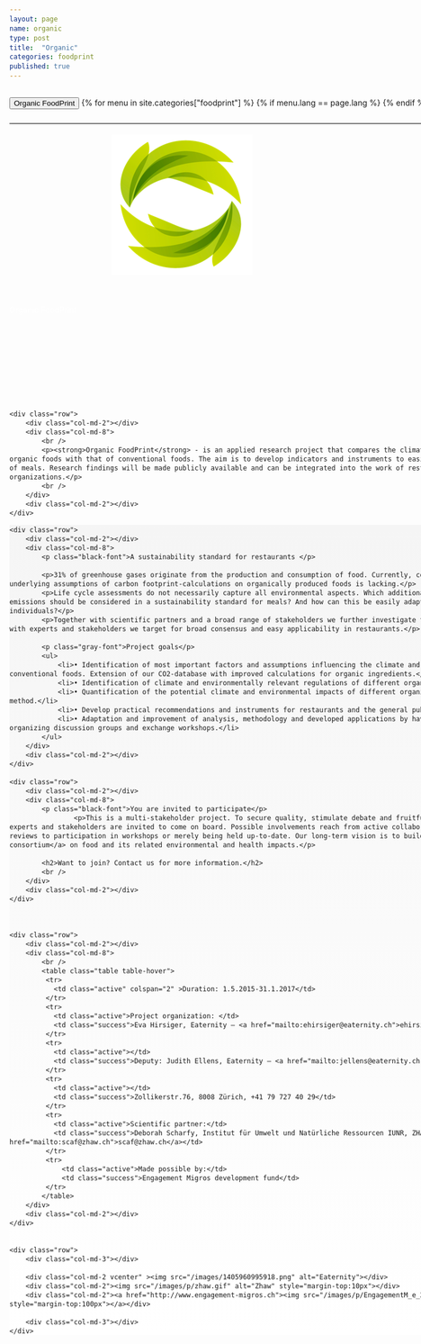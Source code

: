 ```yaml
---
layout: page
name: organic
type: post
title:  "Organic"
categories: foodprint
published: true
---
```


<div class="container-hero-10 container-hero-1 clearfix" style="background-image: url('/images/Sonnenaufgang-3.jpg');background-size: 100%;background-position: left top;">
	<div class="container-hero-content container-hero-content-1 clearfix">
		<div class="container-4 clearfix" style="margin-bottom:-40px;margin-top:30px;width: 960px;height: 46px;border-bottom: 1px solid rgb(0, 0, 0);">
			<button class="text text-5" style="text-align:left" onClick="window.location='/foodprint/organic';" >Organic FoodPrint</button>
				{% for menu in site.categories["foodprint"] %}
				{% if menu.lang == page.lang %}
				<button class="_button" style="float:right;margin-left:20px;margin-top:8px;font-size:0.95em" onClick="window.location='{{menu.url}}';">{{menu.title}}</button>
				{% endif %}{% endfor %}
		</div>
		<br />
		<img class="image image-1" src="/images/organic.png" data-rimage data-src="/images/organic.png" data-srcat2x="/images/organic@2x.png">
		<div class="hero-title hero-title-1">Organic FoodPrint</div>
	</div>
</div>




<div class="container">

	<div class="row">
		<div class="col-md-2"></div>
		<div class="col-md-8">
			<br />
			<p><strong>Organic FoodPrint</strong> - is an applied research project that compares the climate and environmental impacts of organic foods with that of conventional foods. The aim is to develop indicators and instruments to easily optimize the environmental impact of meals. Research findings will be made publicly available and can be integrated into the work of restaurants, individuals and organizations.</p>
			<br />
		</div>
		<div class="col-md-2"></div>
	</div>
</div>



<div class="gradient-box">
<div class="container">

	<div class="row">
		<div class="col-md-2"></div>
		<div class="col-md-8">
			<p class="black-font">A sustainability standard for restaurants </p>

			<p>31% of greenhouse gases originate from the production and consumption of food. Currently, consensus on methodology and underlying assumptions of carbon footprint-calculations on organically produced foods is lacking.</p>
			<p>Life cycle assessments do not necessarily capture all environmental aspects. Which additional factors apart from carbon emissions should be considered in a sustainability standard for meals? And how can this be easily adapted in restaurants and by individuals?</p>
			<p>Together with scientific partners and a broad range of stakeholders we further investigate these questions. By collaborating with experts and stakeholders we target for broad consensus and easy applicability in restaurants.</p>

			<p class="gray-font">Project goals</p>
			<ul>
				<li>• Identification of most important factors and assumptions influencing the climate and environmental impact of organic and conventional foods. Extension of our CO2-database with improved calculations for organic ingredients.</li>
				<li>• Identification of climate and environmentally relevant regulations of different organic standards and labels.</li>
				<li>• Quantification of the potential climate and environmental impacts of different organic standards and labels using the LCA method.</li>
				<li>• Develop practical recommendations and instruments for restaurants and the general public.</li>
				<li>• Adaptation and improvement of analysis, methodology and developed applications by having stakeholder reviews and organizing discussion groups and exchange workshops.</li>
			</ul>
		</div>
		<div class="col-md-2"></div>
	</div>

	<div class="row">
		<div class="col-md-2"></div>
		<div class="col-md-8">
			<p class="black-font">You are invited to participate</p>
					<p>This is a multi-stakeholder project. To secure quality, stimulate debate and fruitful exchange scientific partners, experts and stakeholders are invited to come on board. Possible involvements reach from active collaboration on results and carrying out reviews to participation in workshops or merely being held up-to-date. Our long-term vision is to build a <a href="/foodprint">knowledge consortium</a> on food and its related environmental and health impacts.</p>

			<h2>Want to join? Contact us for more information.</h2>
			<br />
		</div>
		<div class="col-md-2"></div>
	</div>



	<div class="row">
		<div class="col-md-2"></div>
		<div class="col-md-8">
			<br />
			<table class="table table-hover">
			 <tr>
			   <td class="active" colspan="2" >Duration: 1.5.2015-31.1.2017</td>
			 </tr>
			 <tr>
			   <td class="active">Project organization:	</td>
			   <td class="success">Eva Hirsiger, Eaternity – <a href="mailto:ehirsiger@eaternity.ch">ehirsiger@eaternity.ch</a></td>
			 </tr>
			 <tr>
			   <td class="active"></td>
			   <td class="success">Deputy: Judith Ellens, Eaternity – <a href="mailto:jellens@eaternity.ch">jellens@eaternity.ch</a></td>
			 </tr>
			 <tr>
			   <td class="active"></td>
			   <td class="success">Zollikerstr.76, 8008 Zürich, +41 79 727 40 29</td>
			 </tr>
			 <tr>
			   <td class="active">Scientific partner:</td>
			   <td class="success">Deborah Scharfy, Institut für Umwelt und Natürliche Ressourcen IUNR, ZHAW Wädenswil –  <a href="mailto:scaf@zhaw.ch">scaf@zhaw.ch</a></td>
			 </tr>
			 <tr>
				 <td class="active">Made possible by:</td>
				 <td class="success">Engagement Migros development fund</td>
			 </tr>
			</table>
		</div>
		<div class="col-md-2"></div>
	</div>


	<div class="row">
		<div class="col-md-3"></div>

		<div class="col-md-2 vcenter" ><img src="/images/1405960995918.png" alt="Eaternity"></div>
		<div class="col-md-2"><img src="/images/p/zhaw.gif" alt="Zhaw" style="margin-top:10px"></div>
		<div class="col-md-2"><a href="http://www.engagement-migros.ch"><img src="/images/p/EngagementM_e_200px.png"  alt="EngagementM" style="margin-top:100px"></a></div>

		<div class="col-md-3"></div>
	</div>

</div>
</div>



<style>
.black-font {
	padding: 50px 0 0 0;
	margin:0;
	font-family: 'Futura LT', 'Helvetica Neue', Helvetica, Arial, sans-serif;
	font-size: 41px;
	font-style: normal;
	font-variant: normal;
	font-weight: 200;
	line-height: 55px;
	color: rgb(0, 0, 0);
}

.gray-font {
	padding: 0;
	margin:0;
	font-family: 'Futura LT', 'Helvetica Neue', Helvetica, Arial, sans-serif;
	font-size: 41px;
	font-style: normal;
	font-variant: normal;
	font-weight: 200;
	color: rgb(126, 126, 126);
	line-height: 55px;
}

.gradient-box {
	background-color: rgb(222, 222, 222);
	background-image: linear-gradient(360deg, rgb(255, 255, 255) 0%, rgb(245, 245, 245) 100%);
	min-width:1000px;
}

p {
	margin-top:10px;
	text-align:left;
}

img {
	margin-bottom:100px;
	margin-top:60px;
}

.shadow {
	box-shadow: 0px 0px 3px #888888;
}

.container {
	min-width:1000px;
}

.container-hero-10 {
  height: 540px;
}

.hero-title {
	color: rgb(255, 255, 255);
}

.image-1 {
	position: relative;
	clear: both;
	z-index: 61;
	width: 250px;
	margin: 42px 0 50px 36.1%;
}

.vcenter {
	display: flex;
	align-items: center;
	vertical-align:middle;
}

</style>
